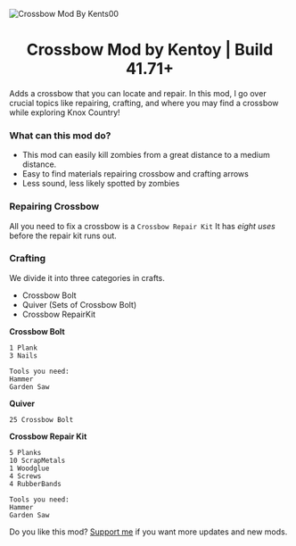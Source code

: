 ![Crossbow Mod By Kents00](https://github.com/kents00/Kentoy-s-Crossbow-PZ/blob/main/Kentoy's%20Crossbow/preview.png)
<h1 align="center">Crossbow Mod by Kentoy | Build 41.71+</h1>
Adds a crossbow that you can locate and repair. In this mod, I go over crucial topics like repairing, crafting, and where you may find a crossbow while exploring Knox Country!

### What can this mod do?
- This mod can easily kill zombies from a great distance to a medium distance.
- Easy to find materials repairing crossbow and crafting arrows
- Less sound, less likely spotted by zombies

### Repairing Crossbow
All you need to fix a crossbow is a ```Crossbow Repair Kit``` It has *eight uses* before the repair kit runs out.
### Crafting
We divide it into three categories in crafts.
- Crossbow Bolt
- Quiver (Sets of Crossbow Bolt)
- Crossbow RepairKit

**Crossbow Bolt**
```
1 Plank
3 Nails

Tools you need:
Hammer 
Garden Saw
```
**Quiver**
```
25 Crossbow Bolt
```
**Crossbow Repair Kit**
```
5 Planks
10 ScrapMetals
1 Woodglue
4 Screws
4 RubberBands

Tools you need:
Hammer 
Garden Saw
```

Do you like this mod? [Support me](https://ko-fi.com/kents_workof_art) if you want more updates and new mods.
